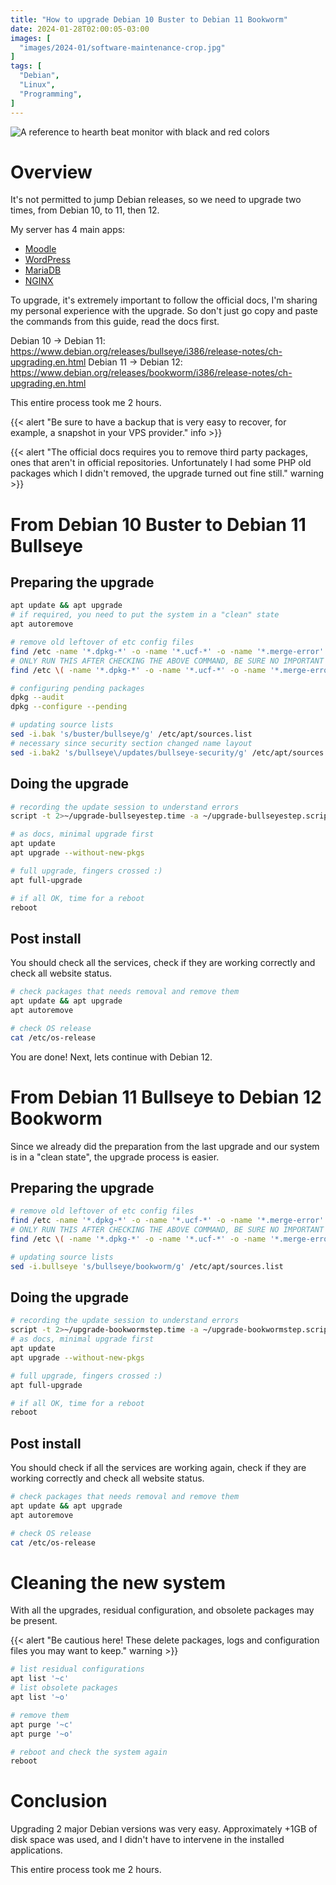 ```yaml
---
title: "How to upgrade Debian 10 Buster to Debian 11 Bookworm"
date: 2024-01-28T02:00:05-03:00
images: [
  "images/2024-01/software-maintenance-crop.jpg"
]
tags: [
  "Debian",
  "Linux",
  "Programming",
]
---
```


![A reference to hearth beat monitor with black and red colors](/images/2024-01/software-maintenance-crop.jpg#center "A reference to hearth beat monitor with black and red colors. Source: [Internet Archive, Software maintenance and computers, 1990](https://archive.org/details/softwaremaintena0000unse_j8i4).")

# Overview

It's not permitted to jump Debian releases, so we need to upgrade two times, from Debian 10, to 11, then 12.

My server has 4 main apps:
* [Moodle](https://moodle.org/)
* [WordPress](https://wordpress.com/)
* [MariaDB](https://mariadb.org/)
* [NGINX](https://nginx.org/)

To upgrade, it's extremely important to follow the official docs, I'm sharing my personal experience with the upgrade. So don't just go copy and paste the commands from this guide, read the docs first.

Debian 10 -> Debian 11: https://www.debian.org/releases/bullseye/i386/release-notes/ch-upgrading.en.html
Debian 11 -> Debian 12: https://www.debian.org/releases/bookworm/i386/release-notes/ch-upgrading.en.html

This entire process took me 2 hours.

{{< alert "Be sure to have a backup that is very easy to recover, for example, a snapshot in your VPS provider." info >}}

{{< alert "The official docs requires you to remove third party packages, ones that aren't in official repositories. Unfortunately I had some PHP old packages which I didn't removed, the upgrade turned out fine still." warning >}}

# From Debian 10 Buster to Debian 11 Bullseye

## Preparing the upgrade

```sh
apt update && apt upgrade
# if required, you need to put the system in a "clean" state
apt autoremove

# remove old leftover of etc config files
find /etc -name '*.dpkg-*' -o -name '*.ucf-*' -o -name '*.merge-error'
# ONLY RUN THIS AFTER CHECKING THE ABOVE COMMAND, BE SURE NO IMPORTANT FILES ARE HERE
find /etc \( -name '*.dpkg-*' -o -name '*.ucf-*' -o -name '*.merge-error' \) -exec rm -v {} \+

# configuring pending packages
dpkg --audit
dpkg --configure --pending

# updating source lists
sed -i.bak 's/buster/bullseye/g' /etc/apt/sources.list
# necessary since security section changed name layout
sed -i.bak2 's/bullseye\/updates/bullseye-security/g' /etc/apt/sources.list

```

## Doing the upgrade

```sh
# recording the update session to understand errors
script -t 2>~/upgrade-bullseyestep.time -a ~/upgrade-bullseyestep.script

# as docs, minimal upgrade first
apt update
apt upgrade --without-new-pkgs

# full upgrade, fingers crossed :)
apt full-upgrade

# if all OK, time for a reboot
reboot
```

## Post install

You should check all the services, check if they are working correctly and check all website status.

```sh
# check packages that needs removal and remove them
apt update && apt upgrade
apt autoremove

# check OS release
cat /etc/os-release
```

You are done! Next, lets continue with Debian 12.
# From Debian 11 Bullseye to Debian 12 Bookworm

Since we already did the preparation from the last upgrade and our system is in a "clean state", the upgrade process is easier.

## Preparing the upgrade

```sh
# remove old leftover of etc config files
find /etc -name '*.dpkg-*' -o -name '*.ucf-*' -o -name '*.merge-error'
# ONLY RUN THIS AFTER CHECKING THE ABOVE COMMAND, BE SURE NO IMPORTANT FILES ARE HERE
find /etc \( -name '*.dpkg-*' -o -name '*.ucf-*' -o -name '*.merge-error' \) -exec rm -v {} \+

# updating source lists
sed -i.bullseye 's/bullseye/bookworm/g' /etc/apt/sources.list
```

## Doing the upgrade

```sh
# recording the update session to understand errors
script -t 2>~/upgrade-bookwormstep.time -a ~/upgrade-bookwormstep.script
# as docs, minimal upgrade first
apt update
apt upgrade --without-new-pkgs

# full upgrade, fingers crossed :)
apt full-upgrade

# if all OK, time for a reboot
reboot
```

## Post install

You should check if all the services are working again, check if they are working correctly and check all website status.

```sh
# check packages that needs removal and remove them
apt update && apt upgrade
apt autoremove

# check OS release
cat /etc/os-release
```

# Cleaning the new system

With all the upgrades, residual configuration, and obsolete packages may be present.

{{< alert "Be cautious here! These delete packages, logs and configuration files you may want to keep." warning >}}

```sh
# list residual configurations
apt list '~c'
# list obsolete packages
apt list '~o'

# remove them
apt purge '~c'
apt purge '~o'

# reboot and check the system again
reboot
```

# Conclusion

Upgrading 2 major Debian versions was very easy. Approximately +1GB of disk space was used, and I didn't have to intervene in the installed applications.

This entire process took me 2 hours.

